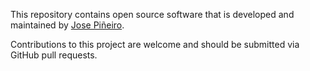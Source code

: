 This repository contains open source software that is developed and
maintained by [Jose Piñeiro](https://github.com/josempineiro).

Contributions to this project are welcome and should be submitted via
GitHub pull requests.
